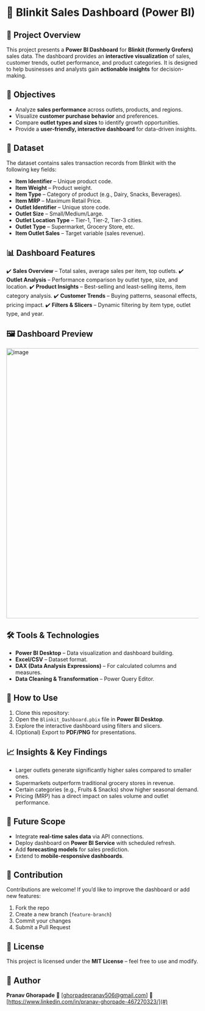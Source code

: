 # 🛒 Blinkit Sales Dashboard (Power BI)

## 📌 Project Overview

This project presents a **Power BI Dashboard** for **Blinkit (formerly Grofers)** sales data.
The dashboard provides an **interactive visualization** of sales, customer trends, outlet performance, and product categories. It is designed to help businesses and analysts gain **actionable insights** for decision-making.


## 🎯 Objectives

* Analyze **sales performance** across outlets, products, and regions.
* Visualize **customer purchase behavior** and preferences.
* Compare **outlet types and sizes** to identify growth opportunities.
* Provide a **user-friendly, interactive dashboard** for data-driven insights.


## 📂 Dataset

The dataset contains sales transaction records from Blinkit with the following key fields:

* **Item Identifier** – Unique product code.
* **Item Weight** – Product weight.
* **Item Type** – Category of product (e.g., Dairy, Snacks, Beverages).
* **Item MRP** – Maximum Retail Price.
* **Outlet Identifier** – Unique store code.
* **Outlet Size** – Small/Medium/Large.
* **Outlet Location Type** – Tier-1, Tier-2, Tier-3 cities.
* **Outlet Type** – Supermarket, Grocery Store, etc.
* **Item Outlet Sales** – Target variable (sales revenue).


## 📊 Dashboard Features

✔️ **Sales Overview** – Total sales, average sales per item, top outlets.
✔️ **Outlet Analysis** – Performance comparison by outlet type, size, and location.
✔️ **Product Insights** – Best-selling and least-selling items, item category analysis.
✔️ **Customer Trends** – Buying patterns, seasonal effects, pricing impact.
✔️ **Filters & Slicers** – Dynamic filtering by item type, outlet type, and year.


## 🖼️ Dashboard Preview

<img width="1236" height="708" alt="image" src="https://github.com/user-attachments/assets/f24a4fd2-3fda-4142-9c98-0b68564c576c" />


## 🛠️ Tools & Technologies

* **Power BI Desktop** – Data visualization and dashboard building.
* **Excel/CSV** – Dataset format.
* **DAX (Data Analysis Expressions)** – For calculated columns and measures.
* **Data Cleaning & Transformation** – Power Query Editor.

## 🚀 How to Use

1. Clone this repository: 
2. Open the `Blinkit_Dashboard.pbix` file in **Power BI Desktop**.
3. Explore the interactive dashboard using filters and slicers.
4. (Optional) Export to **PDF/PNG** for presentations.


## 📈 Insights & Key Findings

* Larger outlets generate significantly higher sales compared to smaller ones.
* Supermarkets outperform traditional grocery stores in revenue.
* Certain categories (e.g., Fruits & Snacks) show higher seasonal demand.
* Pricing (MRP) has a direct impact on sales volume and outlet performance.


## 🔮 Future Scope

* Integrate **real-time sales data** via API connections.
* Deploy dashboard on **Power BI Service** with scheduled refresh.
* Add **forecasting models** for sales prediction.
* Extend to **mobile-responsive dashboards**.


## 🤝 Contribution

Contributions are welcome! If you’d like to improve the dashboard or add new features:

1. Fork the repo
2. Create a new branch (`feature-branch`)
3. Commit your changes
4. Submit a Pull Request


## 📜 License

This project is licensed under the **MIT License** – feel free to use and modify.


## 👤 Author

**Pranav Ghorapade**
📧 \[ghorpadepranav506@gmail.com]
🔗 [https://www.linkedin.com/in/pranav-ghorpade-467270323/](#)

